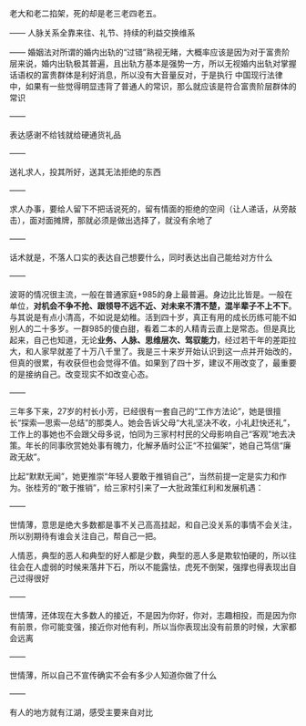 老大和老二掐架，死的却是老三老四老五。

——
人脉关系全靠来往、礼节、持续的利益交换维系

——
婚姻法对所谓的婚内出轨的“过错”熟视无睹，大概率应该是因为对于富贵阶层来说，婚内出轨极其普遍，且出轨方基本是强势一方，所以无视婚内出轨对掌握话语权的富贵群体是利好消息，所以没有大音量反对，于是执行
中国现行法律中，如果有一些觉得明显违背了普通人的常识，那么就应该是符合富贵阶层群体的常识

——

表达感谢不给钱就给硬通货礼品

——

送礼求人，投其所好，送其无法拒绝的东西

——

求人办事，要给人留下不把话说死的，留有情面的拒绝的空间（让人递话，从旁敲击），面对面摊牌，那就必须是做出选择了，就没有余地了

——

话术就是，不落人口实的表达自己想要什么，同时表达出自己能给对方什么

——

波哥的情况很主流，一般在普通家庭+985的身上最普遍。身边比比皆是。一般在单位，**对机会不争不抢、跟领导不远不近、对未来不清不楚，混半辈子不上不下**。与其说是有点小清高，不如说是幼稚。活到四十岁，真正有用的成长历练可能不如别人的二十多岁。一群985的傻白甜，看着二本的人精青云直上是常态。但是真比起来，自己也知道，无论**业务、人脉、思维层次、驾驭能力**，经过若干年的差距拉大，和人家早就差了十万八千里了。我是三十来岁开始认识到这一点并开始改的，但真的很累，有收获但也会觉得不值。如果到了四十岁，建议不用改变了，最重要的是接纳自己。改变现实不如改变心态。

——

三年多下来，27岁的村长小芳，已经很有一套自己的“工作方法论”，她是很擅长“探索—思索—总结”的那类人。她会告诉父母“大礼坚决不收，小礼赶快还礼”，工作上的事她也不会跟父母多说，怕同为三家村村民的父母影响自己“客观”地去决策。年长的同事欣赏她处事有魄力，化解矛盾时公正“不拉偏架”，她自己笃信“廉政无敌”。

比起“默默无闻”，她更推崇“年轻人要敢于推销自己”，当然前提一定是实力和作为。张桂芳的“敢于推销”，给三家村引来了一大批政策红利和发展机遇：

——

世情薄，意思是绝大多数都是事不关己高高挂起，和自己没关系的事情不会关注，所以别期待有谁会关注自己，帮自己一把。

人情恶，典型的恶人和典型的好人都是少数，典型的恶人多是欺软怕硬的，所以往往会在人虚弱的时候来落井下石，所以不能露怯，虎死不倒架，强撑也得表现出自己过得很好

——

世情薄，还体现在大多数人的接近，不是因为你好，你对，志趣相投，而是因为你有前景，你可能变强，接近你对他有利，所以当你表现出没有前景的时候，大家都会远离

——

世情薄，所以自己不宣传确实不会有多少人知道你做了什么

——

有人的地方就有江湖，感受主要来自对比
